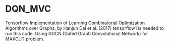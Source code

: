 # DQN_MVC
Tensorflow Implementation of Learning Combinatorial Optimization Algorithms over Graphs, by Hanjun Dai et al. (2017)
tensorflow1 is needed to run this code.
Using GGCN (Gated Graph Convolutional Network) for MAXCUT problem.
